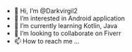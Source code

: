 - 👋 Hi, I’m @Darkvirgil2
- 👀 I’m interested in Android application
- 🌱 I’m currently learning Kotlin, Java
- 💞️ I’m looking to collaborate on Fiverr
- 📫 How to reach me ...

<!---
Darkvirgil2/Darkvirgil2 is a ✨ special ✨ repository because its `README.md` (this file) appears on your GitHub profile.
You can click the Preview link to take a look at your changes.
--->
